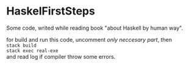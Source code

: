 # HaskelFirstSteps
Some code, writed while reading book "about Haskell by human way".

for build and run this code, uncomment _only neccesary part_, then  
`stack build`  
`stack exec real-exe`  
and read log if compiler throw some errors.
